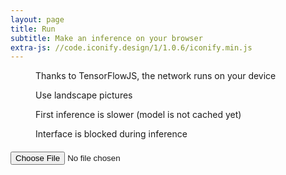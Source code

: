 ```yaml
---
layout: page
title: Run
subtitle: Make an inference on your browser
extra-js: //code.iconify.design/1/1.0.6/iconify.min.js
---
```

<div class="container" style="margin-top:1%">
    <div class="row"> 
        <div class="col-sm-3">	
              <figure class="figure">
                <span class="iconify" data-icon="logos-tensorflow" data-inline="false"></span>
                <figcaption class="figure-caption">Thanks to TensorFlowJS, the network runs on your device</figcaption>	
              </figure>	
            </div>
        <div class="col-sm-3">
            <figure>
                <i class="fas fa-image"></i>
                <figcaption class="figure-caption">Use landscape pictures</figcaption>
            </figure>
        </div>
        <div class="col-sm-3">
            <figure class="figure">
               <i class="fas fa-clock"></i>
                <figcaption class="figure-caption">First inference is slower (model is not cached yet)</figcaption>
            </figure>
        </div>
        <div class="col-sm-3">
            <figure class="figure">
                <i class="fas fa-spinner"></i>
                <figcaption class="figure-caption">Interface is blocked during inference</figcaption>
            </figure>
        </div>
    </div>
    <div class="row text-center" style="margin-top:20px">
        <input type="file" id="load" onchange="runInference($(this))" accept="image/png, image/jpeg">
    </div>
    <div class="row" style="margin-top:20px">
        <div class="col-md-6">
            <img id="inputImg" src="">
        </div>
        <div class="col-md-6">
            <img id="outputImg" src="">
        </div>
    </div>
</div>    

<script>

    class Pydnet {
        /**
        * Initializes Pydnet network.
        */
        async init(urls) {

            const MODEL = "{{site.baseurl}}/assets/js/pydnet.json"
            this.model = await tf.loadGraphModel(MODEL);
            this.height = 384
            this.width = 640
            return this
        }

        /**
        * Run Pydnet
        * @param {Image} input image
        * @return {TypedArray.int32} prediction of the network
        */
        predict(img) {
            return tf.tidy(() => {
                var raw_input = tf.browser.fromPixels(img)
                var upsampledraw_input = tf.image.resizeBilinear(raw_input, [this.height, this.width])
                var preprocessedInput = upsampledraw_input.expandDims()
                preprocessedInput = tf.div(preprocessedInput, 255.0)
                var result = this.model.predict(preprocessedInput);
                result = this.prepareOutput(result, img.width, img.height);
                upsampledraw_input = tf.cast(upsampledraw_input, 'int32')
                const data = result.dataSync();
                const resizeInputData = upsampledraw_input.dataSync();
                return [data, resizeInputData]
            });
        }

        /**
        * Run Pydnet
        * @param {Tensor} output depth or inverse depth predicted by the network
        * @param {int} width of the image
        * @param {int} height of the image
        * @return {TypedArray.int32} prediction of the network
        */
        prepareOutput(tensor, width, height) {
            return tf.tidy(() => {
                tensor = tf.squeeze(tensor)
                var max_value = tf.max(tensor)
                tensor = tf.div(tensor, max_value)
                tensor = tf.mul(tensor, 255.0)
                tensor = tf.cast(tensor, 'int32')
                return tensor
            });
        }
    }
    
    async function runInference(element) {
        var fr = new FileReader;
        fr.onload = function () {
            var img = new Image;
            img.onload = function () {
                display_result(img)
            };
            img.src = fr.result;
        };
        fr.readAsDataURL(element.prop('files')[0]);
    }

    async function run_inference(img) {
        var outputs = await model.predict(img)
        return outputs
    }

    async function display_input(img, element, width, height) {
        var canvas = document.createElement('canvas')
        canvas.width = width
        canvas.height = height
        const ctx = canvas.getContext('2d');
        var resizedImg = TensorToImage.apply(img, width, height)
        const imageData = new ImageData(resizedImg, width, height);
        ctx.putImageData(imageData, 0, 0);
        dataUrl = canvas.toDataURL()
        element.attr("src", dataUrl)
    }

    async function display_result(img) {
        var results = await run_inference(img)
        displayTensor(results[0], $("#outputImg"), model.width, model.height)
        display_input(results[1], $("#inputImg"), model.width, model.height)
    }

    function displayTensor(data, output_element, width, height) {
        var canvas = document.createElement('canvas')
        canvas.width = width
        canvas.height = height
        const ctx = canvas.getContext('2d');
        var buffer = MagmaColorMap.apply(data, width, height)
        const imageData = new ImageData(buffer, width, height)
        ctx.putImageData(imageData, 0, 0)
        dataUrl = canvas.toDataURL()
        output_element.attr("src", dataUrl)
    }

    /**
    * From Tensor to Image
    * @param {Tensor} tensor with resized input image
    * @param {int} width of the image
    * @param {int} height of the image
    * @return {Uint8ClampedArray} resized tensor as Uint8ClampedArray image
    */
    class TensorToImage{
        static apply(buffer, width, height){
            var image = new Uint8ClampedArray(width * height * 4)
            var i = 0
            var index = 0
            for (var y = 0; y < height; y++) {
                for (var x = 0; x < width; x++) {
                    image[i] = buffer[index]
                    image[i + 1] = buffer[index+1]
                    image[i + 2] = buffer[index+2]
                    image[i + 3] = 255.0
                    i += 4
                    index+= 3
                }
            }
            return image
        }
    }

    class MagmaColorMap {
        static apply(buffer, width, height) {
            // adapted from https://observablehq.com/@mbostock/convert-from-tensor-to-image
            // NOTE: not the best way to handle the colormap, isn't it?
            var colorMap = new Uint8ClampedArray(width * height * 4)
            var magma_values = [[0, 0, 3], [0, 0, 4], [0, 0, 6], [1, 0, 7], [1, 1, 9], [1, 1, 11], [2, 2, 13], [2, 2, 15], [3, 3, 17], [4, 3, 19], [4, 4, 21], [5, 4, 23], [6, 5, 25], [7, 5, 27], [8, 6, 29], [9, 7, 31], [10, 7, 34], [11, 8, 36], [12, 9, 38], [13, 10, 40], [14, 10, 42], [15, 11, 44], [16, 12, 47], [17, 12, 49], [18, 13, 51], [20, 13, 53], [21, 14, 56], [22, 14, 58], [23, 15, 60], [24, 15, 63], [26, 16, 65], [27, 16, 68], [28, 16, 70], [30, 16, 73], [31, 17, 75], [32, 17, 77], [34, 17, 80], [35, 17, 82], [37, 17, 85], [38, 17, 87], [40, 17, 89], [42, 17, 92], [43, 17, 94], [45, 16, 96], [47, 16, 98], [48, 16, 101], [50, 16, 103], [52, 16, 104], [53, 15, 106], [55, 15, 108], [57, 15, 110], [59, 15, 111], [60, 15, 113], [62, 15, 114], [64, 15, 115], [66, 15, 116], [67, 15, 117], [69, 15, 118], [71, 15, 119], [72, 16, 120], [74, 16, 121], [75, 16, 121], [77, 17, 122], [79, 17, 123], [80, 18, 123], [82, 18, 124], [83, 19, 124], [85, 19, 125], [87, 20, 125], [88, 21, 126], [90, 21, 126], [91, 22, 126], [93, 23, 126], [94, 23, 127], [96, 24, 127], [97, 24, 127], [99, 25, 127], [101, 26, 128], [102, 26, 128], [104, 27, 128], [105, 28, 128], [107, 28, 128], [108, 29, 128], [110, 30, 129], [111, 30, 129], [113, 31, 129], [115, 31, 129], [116, 32, 129], [118, 33, 129], [119, 33, 129], [121, 34, 129], [122, 34, 129], [124, 35, 129], [126, 36, 129], [127, 36, 129], [129, 37, 129], [130, 37, 129], [132, 38, 129], [133, 38, 129], [135, 39, 129], [137, 40, 129], [138, 40, 129], [140, 41, 128], [141, 41, 128], [143, 42, 128], [145, 42, 128], [146, 43, 128], [148, 43, 128], [149, 44, 128], [151, 44, 127], [153, 45, 127], [154, 45, 127], [156, 46, 127], [158, 46, 126], [159, 47, 126], [161, 47, 126], [163, 48, 126], [164, 48, 125], [166, 49, 125], [167, 49, 125], [169, 50, 124], [171, 51, 124], [172, 51, 123], [174, 52, 123], [176, 52, 123], [177, 53, 122], [179, 53, 122], [181, 54, 121], [182, 54, 121], [184, 55, 120], [185, 55, 120], [187, 56, 119], [189, 57, 119], [190, 57, 118], [192, 58, 117], [194, 58, 117], [195, 59, 116], [197, 60, 116], [198, 60, 115], [200, 61, 114], [202, 62, 114], [203, 62, 113], [205, 63, 112], [206, 64, 112], [208, 65, 111], [209, 66, 110], [211, 66, 109], [212, 67, 109], [214, 68, 108], [215, 69, 107], [217, 70, 106], [218, 71, 105], [220, 72, 105], [221, 73, 104], [222, 74, 103], [224, 75, 102], [225, 76, 102], [226, 77, 101], [228, 78, 100], [229, 80, 99], [230, 81, 98], [231, 82, 98], [232, 84, 97], [234, 85, 96], [235, 86, 96], [236, 88, 95], [237, 89, 95], [238, 91, 94], [238, 93, 93], [239, 94, 93], [240, 96, 93], [241, 97, 92], [242, 99, 92], [243, 101, 92], [243, 103, 91], [244, 104, 91], [245, 106, 91], [245, 108, 91], [246, 110, 91], [246, 112, 91], [247, 113, 91], [247, 115, 92], [248, 117, 92], [248, 119, 92], [249, 121, 92], [249, 123, 93], [249, 125, 93], [250, 127, 94], [250, 128, 94], [250, 130, 95], [251, 132, 96], [251, 134, 96], [251, 136, 97], [251, 138, 98], [252, 140, 99], [252, 142, 99], [252, 144, 100], [252, 146, 101], [252, 147, 102], [253, 149, 103], [253, 151, 104], [253, 153, 105], [253, 155, 106], [253, 157, 107], [253, 159, 108], [253, 161, 110], [253, 162, 111], [253, 164, 112], [254, 166, 113], [254, 168, 115], [254, 170, 116], [254, 172, 117], [254, 174, 118], [254, 175, 120], [254, 177, 121], [254, 179, 123], [254, 181, 124], [254, 183, 125], [254, 185, 127], [254, 187, 128], [254, 188, 130], [254, 190, 131], [254, 192, 133], [254, 194, 134], [254, 196, 136], [254, 198, 137], [254, 199, 139], [254, 201, 141], [254, 203, 142], [253, 205, 144], [253, 207, 146], [253, 209, 147], [253, 210, 149], [253, 212, 151], [253, 214, 152], [253, 216, 154], [253, 218, 156], [253, 220, 157], [253, 221, 159], [253, 223, 161], [253, 225, 163], [252, 227, 165], [252, 229, 166], [252, 230, 168], [252, 232, 170], [252, 234, 172], [252, 236, 174], [252, 238, 176], [252, 240, 177], [252, 241, 179], [252, 243, 181], [252, 245, 183], [251, 247, 185], [251, 249, 187], [251, 250, 189], [251, 252, 191]]
            var i = 0
            for (var y = 0; y < height; y++) {
                for (var x = 0; x < width; x++) {
                    var index = y * width + x
                    var depth = buffer[index]
                    var rgb = magma_values[depth]
                    colorMap[i] = rgb[0]
                    colorMap[i + 1] = rgb[1]
                    colorMap[i + 2] = rgb[2]
                    colorMap[i + 3] = 255.0
                    i += 4
                }
            }
            return colorMap
        }
    }

    async function setupPydnet() {
        model = await new Pydnet().init()
    }
    
    setupPydnet()

</script>
